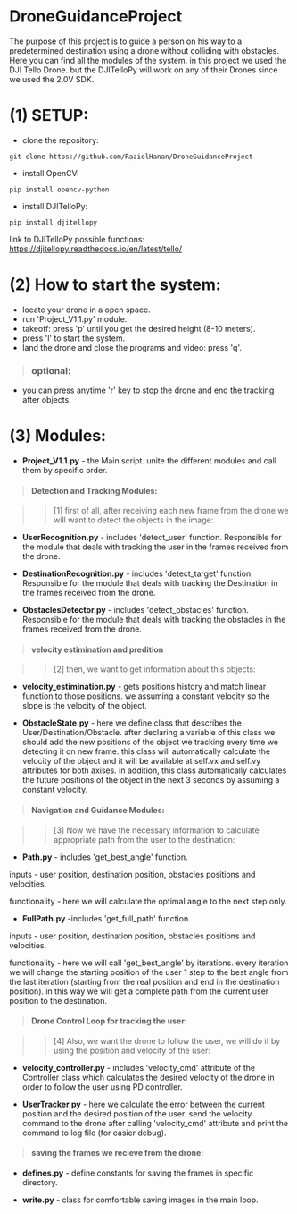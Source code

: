 # DroneGuidanceProject
The purpose of this project is to guide a person on his way to a predetermined destination using a drone without colliding with obstacles. Here you can find all the modules of the system. in this project we used the DJI Tello Drone. but the DJITelloPy will work on any of their Drones since we used the 2.0V SDK.

# (1) SETUP:

* clone the repository:

`git clone https://github.com/RazielHanan/DroneGuidanceProject`

* install OpenCV:

`pip install opencv-python`

* install DJITelloPy:

`pip install djitellopy`

link to DJITelloPy possible functions: https://djitellopy.readthedocs.io/en/latest/tello/

# (2) How to start the system:
* locate your drone in a open space. 
* run 'Project_V1.1.py' module.
* takeoff: press 'p' until you get the desired height (8-10 meters).
* press 'l' to start the system.
* land the drone and close the programs and video: press 'q'.
> ### optional:
* you can press anytime 'r' key to stop the drone and end the tracking after objects.

# (3) Modules:

* **Project_V1.1.py** - the Main script. unite the different modules and call them by specific order.

> #### **Detection and Tracking Modules:**

>> [1] first of all, after receiving each new frame from the drone we will want to detect the objects in the image:

* **UserRecognition.py** - includes 'detect_user' function. Responsible for the module that deals with tracking the user in the frames received from the drone.

* **DestinationRecognition.py** - includes 'detect_target' function. Responsible for the module that deals with tracking the Destination in the frames received from the drone.

* **ObstaclesDetector.py** - includes 'detect_obstacles' function. Responsible for the module that deals with tracking the obstacles in the frames received from the drone.

> #### **velocity estimination and predition**

>> [2] then, we want to get information about this objects:

* **velocity_estimination.py** - gets positions history and match linear function to those positions. we assuming a constant velocity so the slope is the velocity of the object.

* **ObstacleState.py** - here we define class that describes the User/Destination/Obstacle. after declaring a variable of this class we should add the new positions of the object we tracking every time we detecting it on new frame. this class will automatically calculate the velocity of the object and it will be available at self.vx and self.vy attributes for both axises. in addition, this class automatically calculates the future positions of the object in the next 3 seconds by assuming a constant velocity.

> #### **Navigation and Guidance Modules:**

>> [3] Now we have the necessary information to calculate appropriate path from the user to the destination:

* **Path.py** - includes 'get_best_angle' function.

inputs - user position, destination position, obstacles positions and velocities.

functionality - here we will calculate the optimal angle to the next step only.

* **FullPath.py** -includes 'get_full_path' function.

inputs - user position, destination position, obstacles positions and velocities.

functionality - here we will call 'get_best_angle' by iterations. every iteration we will change the starting position of the user 1 step to the best angle from the last iteration (starting from the real position and end in the destination position). in this way we will get a complete path from the current user position to the destination.

> #### Drone Control Loop for tracking the user:

>> [4] Also, we want the drone to follow the user, we will do it by using the position and velocity of the user:

* **velocity_controller.py** - includes 'velocity_cmd' attribute of the Controller class which calculates the desired velocity of the drone in order to follow the user using PD controller.

* **UserTracker.py** - here we calculate the error between the current position and the desired position of the user. send the velocity command to the drone after calling 'velocity_cmd' attribute and print the command to log file (for easier debug).

> #### saving the frames we recieve from the drone:

* **defines.py** - define constants for saving the frames in specific directory.

* **write.py** - class for comfortable saving images in the main loop.

